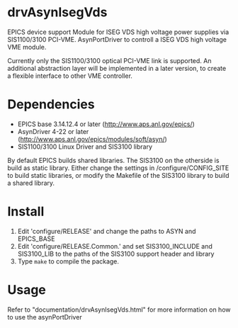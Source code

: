drvAsynIsegVds
==============

EPICS device support Module for ISEG VDS high voltage power supplies via SIS1100/3100 PCI-VME.
AsynPortDriver to controll a ISEG VDS high voltage VME module.

Currently only the SIS1100/3100 optical PCI-VME link is supported. An additional abstraction layer
will be implemented in a later version, to create a flexible interface to other VME controller.

Dependencies
============

  - EPICS base 3.14.12.4 or later (http://www.aps.anl.gov/epics/)
  - AsynDriver 4-22 or later (http://www.aps.anl.gov/epics/modules/soft/asyn/)
  - SIS1100/3100 Linux Driver and SIS3100 library

By default EPICS builds shared libraries. The SIS3100 on the otherside is build as static library.
Either change the settings in <EPICSbase>/configure/CONFIG_SITE to build static libraries,
or modify the Makefile of the SIS3100 library to build a shared library.

Install
=======

  1. Edit 'configure/RELEASE' and change the paths to ASYN and EPICS_BASE
  2. Edit 'configure/RELEASE.Common.<Target>' and set SIS3100_INCLUDE and SIS3100_LIB to the paths of the SIS3100 support
     header and library
  3. Type `make` to compile the package.

Usage
=====

Refer to "documentation/drvAsynIsegVds.html" for more information
on how to use the asynPortDriver
